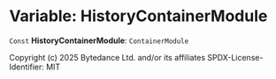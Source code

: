 # Variable: HistoryContainerModule

`Const` **HistoryContainerModule**: `ContainerModule`

Copyright (c) 2025 Bytedance Ltd. and/or its affiliates
SPDX-License-Identifier: MIT
